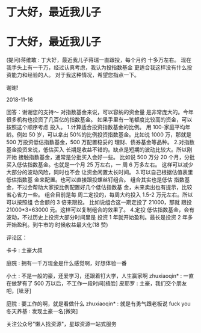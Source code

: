 # 丁大好，最近我儿子

# 丁大好，最近我儿子

(提问)蒋维敢 : 丁大好，最近我儿子蒋瑞一直跟投，每个月约 十多万左右。 现在我手头上有一千万，经过认真考虑，我认为投指数基金 更适合我这样没有什么投资能力和经验的人。 对于我这种情况，希望您指点一下。

谢谢!

2018-11-16

回答：谢谢您的支持～ 对指数基金来说，可以容纳的资金量 是非常庞大的。今年很多机构也投资了几百亿的指数基金。 如果手里有一笔额度比较高的资金，可以按照这个顺序考虑 投入。 1.计算适合投资指数基金的比例。 用 100-家庭平均年 龄。例如 50 岁，可以拿出 50%的比例投资指数基金。比如说 1000 万，那就是 500 万投资低估指数基金，500 万配置稳妥的 理财、债券基金等品种。 2.对指数基金投资来说，低估买入 长期是收益不错的。缺点是短期的波动比较大。所以刚开始 接触指数基金，通常是分批买入会好一些。 比如说 500 万分 20 个月，分批买入低估指数基金。也就是一个月 25 万左右，一 周 6 万多左右。 这样可以减少大部分的波动风险，同时也不会 让资金闲置太长时间。 3.可以自己根据估值表里低估指数基 金来配置。也可以直接跟投螺丝钉组合。 组合其实也是低估 指数基金，不过会帮助大家按比例配置好几个低估指数基 金，未来卖出也有提示，比较省心省力一些。 组合目前是每 周二定投的，每周大约投入 1.5-2 万元左右。所以可以按照组 合金额的 3 倍来跟投。 比如说组合这一期定投了 21000，那就 跟投 21000*3=63000 元。这样可以复制组合的效果了。 4.定投 低估指数基金，会有波动，不过历史上投资大部分时间里是 投资 1 年就开始盈利。最长是投资 2 年多开始盈利。到牛市的 时候收益最大化(18 赞)

评论区：

卡卡 : 土豪大叔

庭院 : 拥有一千万现金是什么感觉啊，好想体验一番

小土 : 不是一般的豪，还爱学习，还跟着钉大学，人生赢家啊 zhuxiaoqin* : 一直在做梦有了 500 万以后，不工作一段时间[捂脸] 皮耶罗 : 土豪，我们交个朋友吧，[呲牙]

庭院 : 要工作的啊，就是看做什么 zhuxiaoqin* : 就是有勇气跟老板说 fuck you 冬天养基 : 发现土豪一名[微笑]

关注公众号"懒人找资源"，星球资源一站式服务